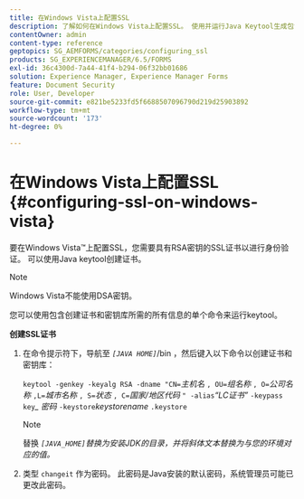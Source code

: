 ```yaml
---
title: 在Windows Vista上配置SSL
description: 了解如何在Windows Vista上配置SSL。 使用并运行Java Keytool生成包含RSA密钥的SSL证书以进行身份验证。
contentOwner: admin
content-type: reference
geptopics: SG_AEMFORMS/categories/configuring_ssl
products: SG_EXPERIENCEMANAGER/6.5/FORMS
exl-id: 36c4300d-7a44-41f4-b294-06f32bb01686
solution: Experience Manager, Experience Manager Forms
feature: Document Security
role: User, Developer
source-git-commit: e821be5233fd5f6688507096790d219d25903892
workflow-type: tm+mt
source-wordcount: '173'
ht-degree: 0%

---
```


# 在Windows Vista上配置SSL {#configuring-ssl-on-windows-vista}

要在Windows Vista™上配置SSL，您需要具有RSA密钥的SSL证书以进行身份验证。 可以使用Java keytool创建证书。

>[!NOTE]
>
>Windows Vista不能使用DSA密钥。

您可以使用包含创建证书和密钥库所需的所有信息的单个命令来运行keytool。

**创建SSL证书**

1. 在命令提示符下，导航至 *`[JAVA HOME]`*/bin ，然后键入以下命令以创建证书和密钥库：

   `keytool -genkey -keyalg RSA -dname "CN=`*主机名* `, OU=`*组名称* `, O=`*公司名称* `,L=`*城市名称* `, S=`*状态* `, C=`*国家/地区代码* `" -alias`*“LC证书”* `-keypass` `key`*_* *密码* `-keystore`*keystorename* `.keystore`

   >[!NOTE]
   >
   >替换 *`[JAVA_HOME]`替换为安装JDK的目录，并将斜体文本替换为与您的环境对应的值。*

1. 类型 `changeit` 作为密码。 此密码是Java安装的默认密码，系统管理员可能已更改此密码。
